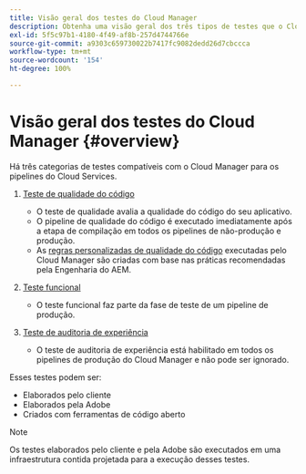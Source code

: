 ```yaml
---
title: Visão geral dos testes do Cloud Manager
description: Obtenha uma visão geral dos três tipos de testes que o Cloud Manager executa automaticamente para garantir a qualidade do seu código personalizado.
exl-id: 5f5c97b1-4180-4f49-af8b-257d4744766e
source-git-commit: a9303c659730022b7417fc9082dedd26d7cbccca
workflow-type: tm+mt
source-wordcount: '154'
ht-degree: 100%

---
```



# Visão geral dos testes do Cloud Manager {#overview}

Há três categorias de testes compatíveis com o Cloud Manager para os pipelines do Cloud Services.

1. [Teste de qualidade do código](/help/implementing/cloud-manager/code-quality-testing.md)

   * O teste de qualidade avalia a qualidade do código do seu aplicativo.
   * O pipeline de qualidade do código é executado imediatamente após a etapa de compilação em todos os pipelines de não-produção e produção.
   * As [regras personalizadas de qualidade do código](/help/implementing/cloud-manager/custom-code-quality-rules.md) executadas pelo Cloud Manager são criadas com base nas práticas recomendadas pela Engenharia do AEM.

1. [Teste funcional](/help/implementing/cloud-manager/functional-testing.md)

   * O teste funcional faz parte da fase de teste de um pipeline de produção.

1. [Teste de auditoria de experiência](/help/implementing/cloud-manager/experience-audit-testing.md)

   * O teste de auditoria de experiência está habilitado em todos os pipelines de produção do Cloud Manager e não pode ser ignorado.

Esses testes podem ser:

* Elaborados pelo cliente
* Elaborados pela Adobe
* Criados com ferramentas de código aberto

>[!NOTE]
>
> Os testes elaborados pelo cliente e pela Adobe são executados em uma infraestrutura contida projetada para a execução desses testes.
